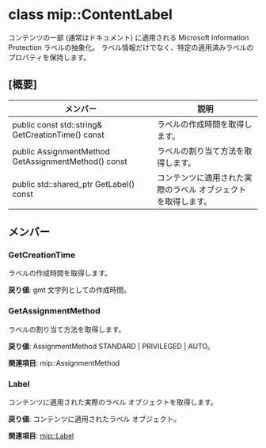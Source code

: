 # <a name="class-mipcontentlabel"></a>class mip::ContentLabel 
コンテンツの一部 (通常はドキュメント) に適用される Microsoft Information Protection ラベルの抽象化。
ラベル情報だけでなく、特定の適用済みラベルのプロパティを保持します。
  
## <a name="summary"></a>[概要]
 メンバー                        | 説明                                
--------------------------------|---------------------------------------------
 public const std::string& GetCreationTime() const  |  ラベルの作成時間を取得します。
 public AssignmentMethod GetAssignmentMethod() const  |  ラベルの割り当て方法を取得します。
public std::shared_ptr<Label> GetLabel() const  |  コンテンツに適用された実際のラベル オブジェクトを取得します。
  
## <a name="members"></a>メンバー
  
### <a name="getcreationtime"></a>GetCreationTime
ラベルの作成時間を取得します。

  
**戻り値**: gmt 文字列としての作成時間。
  
### <a name="getassignmentmethod"></a>GetAssignmentMethod
ラベルの割り当て方法を取得します。

  
**戻り値**: AssignmentMethod STANDARD | PRIVILEGED | AUTO。 
  
**関連項目**: mip::AssignmentMethod
  
### <a name="label"></a>Label
コンテンツに適用された実際のラベル オブジェクトを取得します。

  
**戻り値**: コンテンツに適用されたラベル オブジェクト。 
  
**関連項目**: [mip::Label](class_mip_label.md)